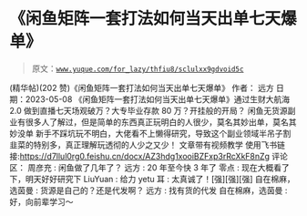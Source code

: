 # 《闲鱼矩阵一套打法如何当天出单七天爆单》

> 原文：[`www.yuque.com/for_lazy/thfiu8/sclulxx9gdvoid5c`](https://www.yuque.com/for_lazy/thfiu8/sclulxx9gdvoid5c)

<ne-h2 id="5c9c2bd2" data-lake-id="5c9c2bd2"><ne-heading-ext><ne-heading-anchor></ne-heading-anchor><ne-heading-fold></ne-heading-fold></ne-heading-ext><ne-heading-content><ne-text id="uf641be88">(精华帖)(202 赞)《闲鱼矩阵一套打法如何当天出单七天爆单》</ne-text></ne-heading-content></ne-h2> <ne-p id="u32457dd0" data-lake-id="u32457dd0"><ne-text id="u963ab095">作者： 远方</ne-text></ne-p> <ne-p id="u0036eed2" data-lake-id="u0036eed2"><ne-text id="u79b1066e">日期：2023-05-08</ne-text></ne-p> <ne-p id="u60b49c19" data-lake-id="u60b49c19"><ne-text id="u5ffa867d">《闲鱼矩阵一套打法如何当天出单七天爆单》通过生财大航海 2.0 做到直播七天场观破万？大专毕业存款 80 万？开挂般的开局？</ne-text></ne-p> <ne-p id="u2c764b49" data-lake-id="u2c764b49"><ne-text id="u0824905e">闲鱼无货源副业有很多人了解过，但是简单的东西真正玩明白的人很少，莫名其妙出单，莫名其妙没单</ne-text></ne-p> <ne-p id="u5b410145" data-lake-id="u5b410145"><ne-text id="u4ce03ecb">新手不踩坑玩不明白，大佬看不上懒得研究，导致这个副业领域半吊子割韭菜的特别多，真正理解玩透彻的人少之又少！</ne-text></ne-p> <ne-p id="uaafa207e" data-lake-id="uaafa207e"><ne-text id="u61cb620f">文章带有视频教学</ne-text> <ne-text id="u4a71330f">使用飞书链接:</ne-text>[<ne-text id="ua8484b8a">https://d7llul0rg0.feishu.cn/docx/AZ3hdg1xooiBZFxp3rRcXkF8nZg</ne-text>](https://d7llul0rg0.feishu.cn/docx/AZ3hdg1xooiBZFxp3rRcXkF8nZg)</ne-p> <ne-hole id="ue4f88002" data-lake-id="ue4f88002"><ne-card data-card-name="hr" data-card-type="block" id="TafSQ" data-event-boundary="card"><ne-p id="u6babbd44" data-lake-id="u6babbd44"><ne-text id="u079c3017">评论区：</ne-text></ne-p> <ne-p id="uce90468c" data-lake-id="uce90468c"><ne-text id="u45b71a14">周彦充 : 闲鱼做了几年了？</ne-text> <ne-text id="u271583c7">远方 : 20 年至今快 3 年了</ne-text> <ne-text id="u0e278ef5">零点 : 现在大概看了下，明天好好研究下</ne-text> <ne-text id="ue7b87a75">LiuYuan : 给力</ne-text> <ne-text id="ub7deebf0">yetu 耳 : 太真诚了！[强][强][强]</ne-text> <ne-text id="u10632d45">自在棉麻，选茵曼 : 货源是自己的？还是代发啊？</ne-text> <ne-text id="uf3ddaed5">远方 : 找有货的代发</ne-text> <ne-text id="u2db0a516">自在棉麻，选茵曼 : 好，向前辈学习～</ne-text></ne-p></ne-card></ne-hole>
